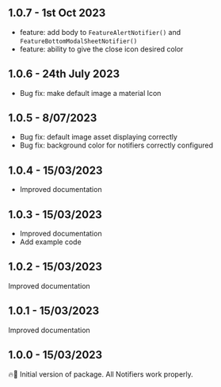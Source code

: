 ## 1.0.7 - 1st Oct 2023

- feature: add body to `FeatureAlertNotifier()` and `FeatureBottomModalSheetNotifier()`
- feature: ability to give the close icon desired color

## 1.0.6 - 24th July 2023

- Bug fix: make default image a material Icon

## 1.0.5 - 8/07/2023

- Bug fix: default image asset displaying correctly
- Bug fix: background color for notifiers correctly configured

## 1.0.4 - 15/03/2023

- Improved documentation

## 1.0.3 - 15/03/2023

- Improved documentation
- Add example code

## 1.0.2 - 15/03/2023

Improved documentation

## 1.0.1 - 15/03/2023

Improved documentation

## 1.0.0 - 15/03/2023

🔥🚀
Initial version of package. All Notifiers work properly.
